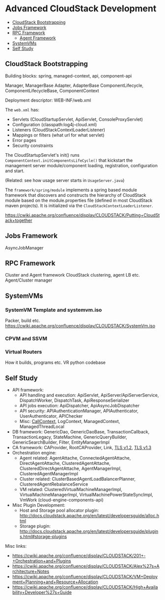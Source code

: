 # Advanced CloudStack Development

* [CloudStack Bootstrapping](#cloudstack-bootstrapping)
* [Jobs Framework](#jobs-framework)
* [RPC Framework](#rpc-framework)
  * [Agent Framework](#agent-framework)
* [SystemVMs](#systemvms)
* [Self Study](#self-study)

## CloudStack Bootstrapping

Building blocks: spring, managed-context, api, component-api

Manager, ManagerBase
Adapter, AdapterBase
ComponentLifecycle, ComponentLifecycleBase,
ComponentContext


Deployment descriptor: WEB-INF/web.xml

The `web.xml` has:
- Servlets (CloudStartupServlet, ApiServlet, ConsoleProxyServlet)
- Configuration (classpath:log4j-cloud.xml)
- Listeners (CloudStackContextLoaderListener)
- Mappings or filters (what url for what servlet)
- Error pages
- Security constraints

The CloudStartupServlet's init() runs
`ComponentContext.initComponentsLifeCycle()` that kickstart the management
server module/component loading, registration, configuration and start.

(Related: see how usage server starts in `UsageServer.java`)

The `framework/spring/module` implements a spring based module framework
that discovers and constructs the hierarchy of CloudStack module based on the
module.properties file (defined in most CloudStack maven projects). It is
initialized via the `CloudStackContextLoaderListener`.

https://cwiki.apache.org/confluence/display/CLOUDSTACK/Putting+CloudStack+together

## Jobs Framework

AsyncJobManager

## RPC Framework

Cluster and Agent framework
CloudStack clustering, agent LB etc. Agent/Cluster manager

## SystemVMs

### SystemVM Template and systemvm.iso

Packer, build etc.
https://cwiki.apache.org/confluence/display/CLOUDSTACK/SystemVm.iso

### CPVM and SSVM

### Virtual Routers

How it builds, programs etc.
VR python codebase

## Self Study

- API framework:
  - API handling and execution: ApiServlet, ApiServer/ApiServerService, DispatchWorker, DispatchTask, ApiResponseSerializer
  - API jobs execution: ApiDispatcher, ApiAsyncJobDispatcher
  - API security: APIAuthenticationManager, APIAuthenticator, UserAuthenticator, APIChecker
  - Misc: [CallContext](https://cwiki.apache.org/confluence/display/CLOUDSTACK/Using+CallContext), LogContext, ManagedContext, ManagedThreadLocal
- DB framework: GenericDao, GenericDaoBase, TransactionCallback, TransactionLegacy, StateMachine, GenericQueryBuilder, GenericSearchBuilder, Filter, EntityManagerImpl
- CA framework: CAProvider, RootCAProvider, Link, [TLS v1.2](https://tls.ulfheim.net), [TLS v1.3](https://tls13.ulfheim.net/)
- Orchestration engine:
  - Agent related: AgentAttache, ConnectedAgentAttache, DirectAgentAttache, ClusteredAgentAttache, ClusteredDirectAgentAttache, AgentManagerImpl, ClusteredAgentManagerImpl
  - Cluster related: ClusterBasedAgentLoadBalancerPlanner, ClusteredAgentRebalanceService
  - VM related: ClusteredVirtualMachineManagerImpl, VirtualMachineManagerImpl, VirtualMachinePowerStateSyncImpl, VmWork (cloud-engine-components-api)
- Misc Plugin Development:
  - Host and Storage pool allocator plugin: http://docs.cloudstack.apache.org/en/latest/developersguide/alloc.html
  - Storage plugin: http://docs.cloudstack.apache.org/en/latest/developersguide/plugins.html#storage-plugins

Misc links:
- https://cwiki.apache.org/confluence/display/CLOUDSTACK/201+-+Orchestration+and+Plugins
- https://cwiki.apache.org/confluence/display/CLOUDSTACK/Alex%27s+Architecture+Notes
- https://cwiki.apache.org/confluence/display/CLOUDSTACK/VM+Deployment+Planning+and+Resource+Allocation
- https://cwiki.apache.org/confluence/display/CLOUDSTACK/High+Availability+Developer%27s+Guide
